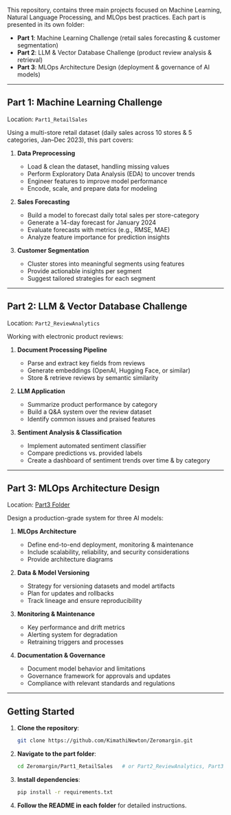 
This repository,  contains three main projects focused on Machine Learning, Natural Language Processing, and MLOps best practices. Each part is presented in its own folder:

- **Part 1**: Machine Learning Challenge (retail sales forecasting & customer segmentation)  
- **Part 2**: LLM & Vector Database Challenge (product review analysis & retrieval)  
- **Part 3**: MLOps Architecture Design (deployment & governance of AI models)

---

## Part 1: Machine Learning Challenge
Location: `Part1_RetailSales`

Using a multi-store retail dataset (daily sales across 10 stores & 5 categories, Jan–Dec 2023), this part covers:

1. **Data Preprocessing**
   - Load & clean the dataset, handling missing values
   - Perform Exploratory Data Analysis (EDA) to uncover trends
   - Engineer features to improve model performance
   - Encode, scale, and prepare data for modeling

2. **Sales Forecasting**
   - Build a model to forecast daily total sales per store-category
   - Generate a 14-day forecast for January 2024
   - Evaluate forecasts with metrics (e.g., RMSE, MAE)
   - Analyze feature importance for prediction insights

3. **Customer Segmentation**
   - Cluster stores into meaningful segments using features
   - Provide actionable insights per segment
   - Suggest tailored strategies for each segment

---

## Part 2: LLM & Vector Database Challenge
Location: `Part2_ReviewAnalytics`

Working with electronic product reviews:

1. **Document Processing Pipeline**
   - Parse and extract key fields from reviews
   - Generate embeddings (OpenAI, Hugging Face, or similar)
   - Store & retrieve reviews by semantic similarity

2. **LLM Application**
   - Summarize product performance by category
   - Build a Q&A system over the review dataset
   - Identify common issues and praised features

3. **Sentiment Analysis & Classification**
   - Implement automated sentiment classifier
   - Compare predictions vs. provided labels
   - Create a dashboard of sentiment trends over time & by category

---

## Part 3: MLOps Architecture Design
Location: [Part3 Folder](./Part3/)

Design a production-grade system for three AI models:

1. **MLOps Architecture**
   - Define end-to-end deployment, monitoring & maintenance
   - Include scalability, reliability, and security considerations
   - Provide architecture diagrams

2. **Data & Model Versioning**
   - Strategy for versioning datasets and model artifacts
   - Plan for updates and rollbacks
   - Track lineage and ensure reproducibility

3. **Monitoring & Maintenance**
   - Key performance and drift metrics
   - Alerting system for degradation
   - Retraining triggers and processes

4. **Documentation & Governance**
   - Document model behavior and limitations
   - Governance framework for approvals and updates
   - Compliance with relevant standards and regulations

---

## Getting Started

1. **Clone the repository**:
   ```bash
   git clone https://github.com/KimathiNewton/Zeromargin.git
   ```
2. **Navigate to the part folder**:
   ```bash
   cd Zeromargin/Part1_RetailSales   # or Part2_ReviewAnalytics, Part3_MLOpsDesign
   ```
3. **Install dependencies**:
   ```bash
   pip install -r requirements.txt
   ```
4. **Follow the README in each folder** for detailed instructions.



